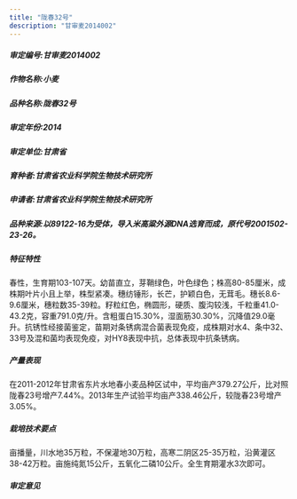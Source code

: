 ```yaml
---
title: "陇春32号"
description: "甘审麦2014002"
---
```

##### 审定编号:甘审麦2014002

##### 作物名称:小麦

##### 品种名称:陇春32号

##### 审定年份:2014

##### 审定单位:甘肃省

##### 育种者:甘肃省农业科学院生物技术研究所

##### 申请者:甘肃省农业科学院生物技术研究所

##### 品种来源:以89122-16为受体，导入米高粱外源DNA选育而成，原代号2001502-23-26。

##### 特征特性
春性，生育期103-107天。幼苗直立，芽鞘绿色，叶色绿色；株高80-85厘米，成株期叶片小且上举，株型紧凑。穗纺锤形，长芒，护颖白色，无茸毛。穗长8.6-9.6厘米，穗粒数35-39粒。籽粒红色，椭圆形，硬质、腹沟较浅，千粒重41.0-43.2克，容重791.0克/升。含粗蛋白15.30%，湿面筋30.30%，沉降值29.0毫升。抗锈性经接菌鉴定，苗期对条锈病混合菌表现免疫，成株期对水4、条中32、33号及混和菌均表现免疫，对HY8表现中抗，总体表现中抗条锈病。

##### 产量表现
在2011-2012年甘肃省东片水地春小麦品种区试中，平均亩产379.27公斤，比对照陇春23号增产7.44%。2013年生产试验平均亩产338.46公斤，较陇春23号增产3.05%。

##### 栽培技术要点
亩播量，川水地35万粒，不保灌地30万粒，高寒二阴区25-35万粒，沿黄灌区38-42万粒。亩施纯氮15公斤，五氧化二磷10公斤。全生育期灌水3次即可。

##### 审定意见

